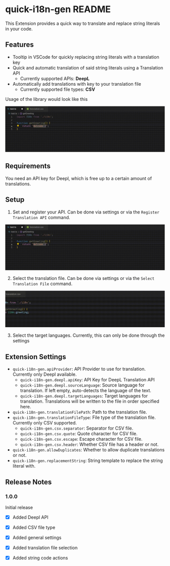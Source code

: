 # quick-i18n-gen README

This Extension provides a quick way to translate and replace string literals in your code.

## Features

- Tooltip in VSCode for quickly replacing string literals with a translation key
- Quick and automatic translation of said string literals using a Translation API
    - Currently supported APIs: **DeepL**
- Automatically add translations with key to your translation file
    - Currently supported file types: **CSV**

Usage of the library would look like this

![How to use](images/quick_i18n_demo.gif)

## Requirements

You need an API key for Deepl, which is free up to a certain amount of translations.

## Setup

1. Set and register your API. Can be done via settings or via the `Register Translation API` command.

![Register API](images/quick_i18n_demo.gif)

2. Select the translation file. Can be done via settings or via the `Select Translation File` command.

![Select File](images/quick_i18n_file.gif)

3. Select the target languages. Currently, this can only be done through the settings

## Extension Settings

* `quick-i18n-gen.apiProvider`: API Provider to use for translation. Currently only Deepl available.
    * `quick-i18n-gen.deepl.apiKey`: API Key for DeepL Translation API
    * `quick-i18n-gen.deepl.sourceLanguage`: Source language for translation. If left empty, auto-detects the language of the text.
    * `quick-i18n-gen.deepl.targetLanguages`: Target languages for translation. Translations will be written to the file in order specified here.
* `quick-i18n-gen.translationFilePath`: Path to the translation file.
* `quick-i18n-gen.translationFileType`: File type of the translation file. Currently only CSV supported.
    * `quick-i18n-gen.csv.separator`: Separator for CSV file.
    * `quick-i18n-gen.csv.quote`: Quote character for CSV file.
    * `quick-i18n-gen.csv.escape`: Escape character for CSV file.
    * `quick-i18n-gen.csv.header`: Whether CSV file has a header or not.
* `quick-i18n-gen.allowDuplicates`: Whether to allow duplicate translations or not.
* `quick-i18n-gen.replacementString`: String template to replace the string literal with.

## Release Notes

### 1.0.0

Initial release

- [x] Added Deepl API
- [x] Added CSV file type
- [x] Added general settings
- [x] Added translation file selection
- [x] Added string code actions


